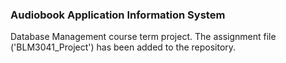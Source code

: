 ### Audiobook Application Information System
Database Management course term project. The assignment file ('BLM3041_Project') has been added to the repository.
